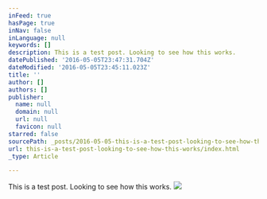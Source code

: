 ```yaml
---
inFeed: true
hasPage: true
inNav: false
inLanguage: null
keywords: []
description: This is a test post. Looking to see how this works.
datePublished: '2016-05-05T23:47:31.704Z'
dateModified: '2016-05-05T23:45:11.023Z'
title: ''
author: []
authors: []
publisher:
  name: null
  domain: null
  url: null
  favicon: null
starred: false
sourcePath: _posts/2016-05-05-this-is-a-test-post-looking-to-see-how-this-works.md
url: this-is-a-test-post-looking-to-see-how-this-works/index.html
_type: Article

---
```

This is a test post. Looking to see how this works.
![](https://the-grid-user-content.s3-us-west-2.amazonaws.com/7094eda3-dc90-4170-bca6-be946a052bc2.jpg)